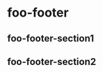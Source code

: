 # foo-footer

<LongText/>

## foo-footer-section1

<LongText/>

## foo-footer-section2

<LongText/>
